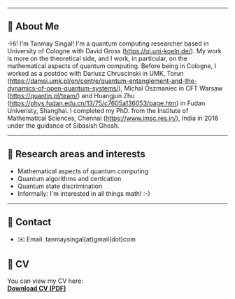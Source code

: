 


---

## 🔹 About Me
-Hi! I'm Tanmay Singal! I'm a quantum computing researcher based in University of Cologne with David Gross (https://qi.uni-koeln.de/).  My work is more on the theoretical side, and I work, in particular, on the mathematical aspects of quantum computing. Before being in Cologne, I worked as a postdoc with Dariusz Chruscinski in UMK, Torun (https://damsi.umk.pl/en/centre/quantum-entanglement-and-the-dynamics-of-open-quantum-systems/), Michal Oszmaniec in CFT Warsaw (https://quantin.pl/team/) and Huangjun Zhu (https://phys.fudan.edu.cn/13/75/c7605a136053/page.htm) in Fudan Univeristy, Shanghai. I completed my PhD. from the Institute of Mathematical Sciences, Chennai (https://www.imsc.res.in/), India in 2016 under the guidance of Sibasish Ghosh. 


---

## 🔹 Research areas and interests
- Mathematical aspects of quantum computing
- Quantum algorithms and certication
- Quantum state discrimination
- Informally: I'm interested in all things math! :-)

---

## 🔹 Contact
- ✉️ Email: tanmaysingal(at)gmail(dot)com

## 📄 CV

You can view my CV here:  
[**Download CV (PDF)**](CV_TS_Sept_2025.pdf)
